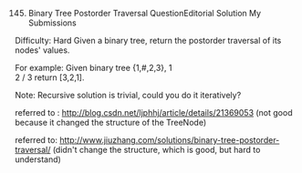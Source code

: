 145. Binary Tree Postorder Traversal  QuestionEditorial Solution  My Submissions

Difficulty: Hard
Given a binary tree, return the postorder traversal of its nodes' values.

For example:
Given binary tree {1,#,2,3},
   1
    \
     2
    /
   3
return [3,2,1].

Note: Recursive solution is trivial, could you do it iteratively?


referred to :
http://blog.csdn.net/ljphhj/article/details/21369053
(not good because it changed the structure of the TreeNode)

referred to:
http://www.jiuzhang.com/solutions/binary-tree-postorder-traversal/
(didn't change the structure, which is good, but hard to understand)
